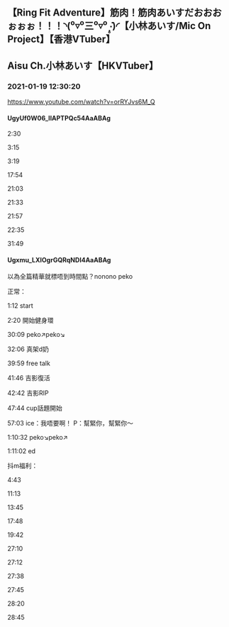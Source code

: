 ## 【Ring Fit Adventure】筋肉！筋肉あいすだおおおぉぉぉ！！！◝(⁰▿⁰三⁰▿⁰ ‧̣̥̇)◜【小林あいす/Mic On Project】【香港VTuber】
## Aisu Ch.小林あいす【HKVTuber】
### 2021-01-19 12:30:20
https://www.youtube.com/watch?v=orRYJvs6M_Q
#### UgyUf0W06_lIAPTPQc54AaABAg
2:30

3:15

3:19

17:54

21:03

21:33

21:57

22:35

31:49

#### Ugxmu_LXIOgrGQRqNDl4AaABAg
以為全篇精華就標唔到時間點？nonono peko

正常：

1:12 start

2:20 開始健身環

30:09 peko↗️peko↘️

32:06 真架d奶

39:59 free talk

41:46 吉影復活

42:42 吉影RIP

47:44 cup話題開始

57:03 ice：我唔要啊！     P：幫緊你，幫緊你～

1:10:32 peko↘️peko↗️

1:11:02 ed

抖m福利：

4:43

11:13

13:45

17:48

19:42

27:10

27:12

27:38

27:45

28:20

28:45

